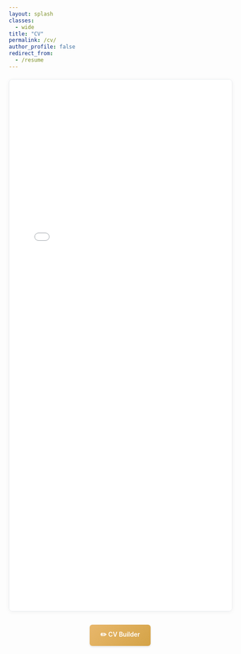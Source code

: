 ```yaml
---
layout: splash
classes:
  - wide
title: "CV"
permalink: /cv/
author_profile: false
redirect_from:
  - /resume
---
```


<style>
.cv-header {
    text-align: center;
    margin-top: 30px;
    margin-bottom: 30px;
}

.cv-link-button {
    display: inline-block;
    padding: 12px 24px;
    background: linear-gradient(135deg, #e8b76b, #d4a347);
    color: white;
    text-decoration: none;
    border-radius: 6px;
    font-weight: 600;
    transition: all 0.3s ease;
    box-shadow: 0 2px 4px rgba(0,0,0,0.1);
    margin: 0 10px;
}

.cv-link-button:hover {
    transform: translateY(-2px);
    box-shadow: 0 4px 8px rgba(0,0,0,0.15);
    color: white;
}

.cv-iframe-container {
    width: 100%;
    height: 1200px;
    margin-top: 20px;
    border: 1px solid #e9ecef;
    border-radius: 8px;
    overflow: hidden;
    box-shadow: 0 2px 10px rgba(0,0,0,0.05);
}

.cv-iframe {
    width: 100%;
    height: 100%;
    border: none;
}

@media (max-width: 768px) {
    .cv-iframe-container {
        height: 800px;
    }
    
    .cv-link-button {
        display: block;
        margin: 10px auto;
        width: 200px;
        text-align: center;
    }
}
</style>

<div class="cv-iframe-container">
    <iframe src="/cv-current" class="cv-iframe" title="Benjamin Purinton CV"></iframe>
</div>

<div class="cv-header">
    <a href="/cv-builder" class="cv-link-button">✏️ CV Builder</a>
</div>
